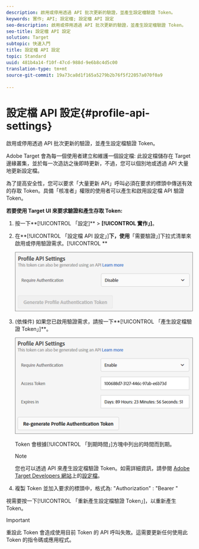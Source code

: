 ```yaml
---
description: 啟用或停用透過 API 批次更新的驗證，並產生設定檔驗證 Token。
keywords: 實作; API; 設定檔; 設定檔 API 設定
seo-description: 啟用或停用透過 API 批次更新的驗證，並產生設定檔驗證 Token。
seo-title: 設定檔 API 設定
solution: Target
subtopic: 快速入門
title: 設定檔 API 設定
topic: Standard
uuid: 481b4a14-f10f-47cd-988d-9e6b8c4d5c00
translation-type: tm+mt
source-git-commit: 19a73ca8d1f165a5279b2b76f5f22057a070f0a9

---
```



# 設定檔 API 設定{#profile-api-settings}

啟用或停用透過 API 批次更新的驗證，並產生設定檔驗證 Token。

Adobe Target 會為每一個使用者建立和維護一個設定檔: 此設定檔儲存在 Target 邊緣叢集，並於每一次造訪之後即時更新，不過，您可以個別地或透過 API 大量地更新設定檔。

為了提高安全性，您可以要求「大量更新 API」呼叫必須在要求的標頭中傳送有效的存取 Token。具備「核准者」權限的使用者可以產生和啟用設定檔 API 驗證 Token。

**若要使用 Target UI 來要求驗證和產生存取 Token:**

1. 按一下**[!UICONTROL 「設定]** &gt; **[!UICONTROL 實作」]**。
1. 在**[!UICONTROL 「設定檔 API 設定」]**下，使用**「需要驗證」]下拉式清單來啟用或停用驗證需求。[!UICONTROL **

   ![](assets/profile_api_settings.png)

1. (依條件) 如果您已啟用驗證需求，請按一下**[!UICONTROL 「產生設定檔驗證 Token」]**。

   ![](assets/profile_api_settings_2.png)

   Token 會根據[!UICONTROL 「到期時間」]方塊中列出的時間而到期。

   >[!NOTE]
   >
   >您也可以透過 API 來產生設定檔驗證 Token。如需詳細資訊，請參閱 [Adobe Target Developers 網站](https://developers.adobetarget.com/)上的[設定檔](https://developers.adobetarget.com/api/#profiles)。

1. 複製 Token 並加入要求的標頭中，格式為: &quot;Authorization&quot; : &quot;Bearer &quot;

視需要按一下[!UICONTROL 「重新產生設定檔驗證 Token」]，以重新產生 Token。

>[!IMPORTANT]
>
>重設此 Token 會造成使用目前 Token 的 API 呼叫失敗。這需要更新任何使用此 Token 的指令碼或應用程式。

